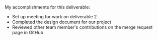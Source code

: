 My accomplishments for this deliverable:
+ Set up meeting for work on deliverable 2
+ Completed the design document for our project
+ Reviewed other team member's contributions on the merge request page in GitHub
